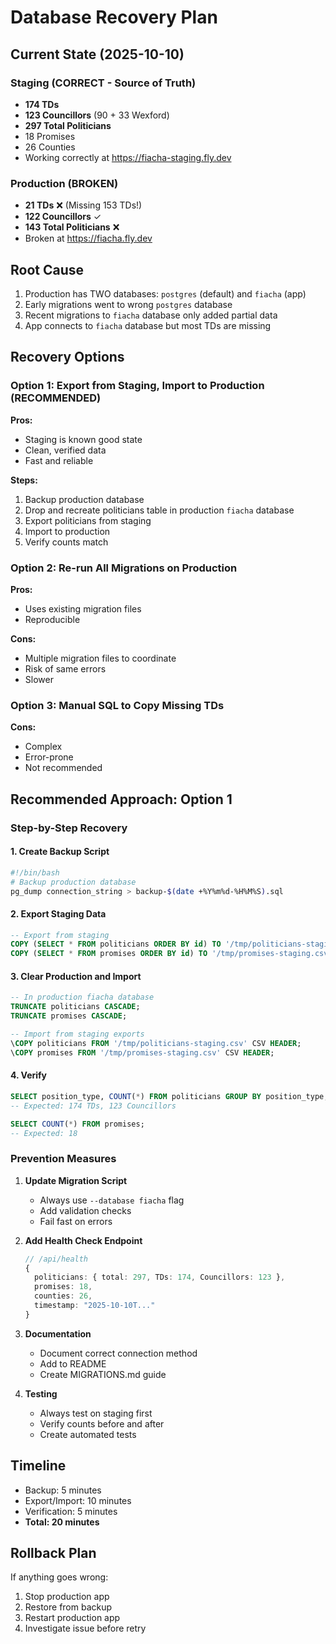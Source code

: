 # Database Recovery Plan

## Current State (2025-10-10)

### Staging (CORRECT - Source of Truth)
- **174 TDs**
- **123 Councillors** (90 + 33 Wexford)
- **297 Total Politicians**
- 18 Promises
- 26 Counties
- Working correctly at https://fiacha-staging.fly.dev

### Production (BROKEN)
- **21 TDs** ❌ (Missing 153 TDs!)
- **122 Councillors** ✓
- **143 Total Politicians** ❌
- Broken at https://fiacha.fly.dev

## Root Cause
1. Production has TWO databases: `postgres` (default) and `fiacha` (app)
2. Early migrations went to wrong `postgres` database
3. Recent migrations to `fiacha` database only added partial data
4. App connects to `fiacha` database but most TDs are missing

## Recovery Options

### Option 1: Export from Staging, Import to Production (RECOMMENDED)
**Pros:**
- Staging is known good state
- Clean, verified data
- Fast and reliable

**Steps:**
1. Backup production database
2. Drop and recreate politicians table in production `fiacha` database
3. Export politicians from staging
4. Import to production
5. Verify counts match

### Option 2: Re-run All Migrations on Production
**Pros:**
- Uses existing migration files
- Reproducible

**Cons:**
- Multiple migration files to coordinate
- Risk of same errors
- Slower

### Option 3: Manual SQL to Copy Missing TDs
**Cons:**
- Complex
- Error-prone
- Not recommended

## Recommended Approach: Option 1

### Step-by-Step Recovery

#### 1. Create Backup Script
```bash
#!/bin/bash
# Backup production database
pg_dump connection_string > backup-$(date +%Y%m%d-%H%M%S).sql
```

#### 2. Export Staging Data
```sql
-- Export from staging
COPY (SELECT * FROM politicians ORDER BY id) TO '/tmp/politicians-staging.csv' CSV HEADER;
COPY (SELECT * FROM promises ORDER BY id) TO '/tmp/promises-staging.csv' CSV HEADER;
```

#### 3. Clear Production and Import
```sql
-- In production fiacha database
TRUNCATE politicians CASCADE;
TRUNCATE promises CASCADE;

-- Import from staging exports
\COPY politicians FROM '/tmp/politicians-staging.csv' CSV HEADER;
\COPY promises FROM '/tmp/promises-staging.csv' CSV HEADER;
```

#### 4. Verify
```sql
SELECT position_type, COUNT(*) FROM politicians GROUP BY position_type;
-- Expected: 174 TDs, 123 Councillors

SELECT COUNT(*) FROM promises;
-- Expected: 18
```

### Prevention Measures

1. **Update Migration Script**
   - Always use `--database fiacha` flag
   - Add validation checks
   - Fail fast on errors

2. **Add Health Check Endpoint**
   ```typescript
   // /api/health
   {
     politicians: { total: 297, TDs: 174, Councillors: 123 },
     promises: 18,
     counties: 26,
     timestamp: "2025-10-10T..."
   }
   ```

3. **Documentation**
   - Document correct connection method
   - Add to README
   - Create MIGRATIONS.md guide

4. **Testing**
   - Always test on staging first
   - Verify counts before and after
   - Create automated tests

## Timeline
- Backup: 5 minutes
- Export/Import: 10 minutes
- Verification: 5 minutes
- **Total: 20 minutes**

## Rollback Plan
If anything goes wrong:
1. Stop production app
2. Restore from backup
3. Restart production app
4. Investigate issue before retry
